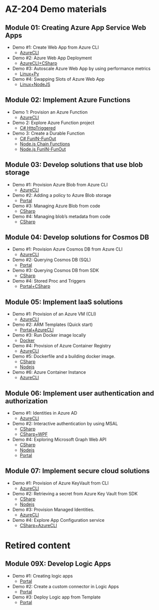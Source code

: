 # AZ-204 Demo materials

## Module 01: Creating Azure App Service Web Apps

- Demo #1: Create Web App from Azure CLI
  - [AzureCLI](/M1/1-provision/Demo.md)
- Demo #2: Azure Web App Deployment
  - [AzureCLI+CSharp](/M1/2-deployment/Demo.md)
- Demo #3: Autoscale Azure Web App by using performance metrics
  - [Linux+Py](/M1/3-autoscale/Demo.md)
- Demo #4: Swapping Slots of Azure Web App
  - [Linux+NodeJS](/M1/4-slots/Demo.md)

## Module 02: Implement Azure Functions

- Demo 1: Provision an Azure Function 
  - [AzureCLI](/M2/1-provision/Demo.md)
- Demo 2: Explore Azure Function project 
  - [C# HttpTriggered](/M2/2-project/CSharpDemo.md) 
- Demo 3: Create a Durable Function 
  - [C# FunIN-FunOut](/M2/3-durable/Demo-csharp.md)
  - [Node.js Chain Functions](M2/3-durable/Demo-nodejs1.md)
  - [Node.js FunIN-FunOut](/M2/3-durable/Demo-nodejs2.md)


## Module 03: Develop solutions that use blob storage

- Demo #1: Provision Azure Blob from Azure CLI
  - [AzureCLI](M3/1-provision/Demo.md)
- Demo #2: Adding a policy to Azure Blob storage
  - [Portal](/M3/2-policy/Demo.md)
- Demo #3: Managing Azure Blob from code 
  - [CSharp](/M3/3-sdk/Demo.md)
- Demo #4: Managing blob’s metadata from code
  - [CSharp](/M3/4-metadata/Demo.md)

## Module 04: Develop solutions for Cosmos DB

- Demo #1: Provision Azure Cosmos DB from Azure CLI
  - [AzureCLI](/M4/1-provision/Demo.md)
- Demo #2: Querying Cosmos DB (SQL)
  - [Portal](/M4/2-query/Demo.md)
- Demo #3: Querying Cosmos DB from SDK
  - [CSharp](/M4/3-sdk/Demo.md)
- Demo #4: Stored Proc and Triggers
  - [Portal+CSharp](/M4/4-trigger/Demo.md)

## Module 05: Implement IaaS solutions

- Demo #1: Provision of an Azure VM (CLI)
  - [AzureCLI](/M5/1-provision/readme.md)
- Demo #2: ARM Templates (Quick start)
  - [Portal+AzureCLI](/M5/2-templates/readme.md)
- Demo #3: Run Docker image locally
  - [Docker](/M5/3-docker/readme.md)
- Demo #4: Provision of Azure Container Registry
  - [AzureCLI](/M5/4-acr/Demo.md)
- Demo #5: Dockerfile and a building docker image.
  - [CSharp](/M5/5-docker/Demo-CSharp.md)
  - [Nodejs](/M5/5-docker/Demo-Nodejs.md)
- Demo #6: Azure Container Instance
  - [AzureCLI](/M5/6-aci/Demo.md)


## Module 06: Implement user authentication and authorization

- Demo #1: Identities in Azure AD
  - [AzureCLI](/M6/1-identities/Demo.md)
- Demo #2: Interactive authentication by using MSAL
  - [CSharp](/M6/2-msal/Demo-console.md)
  - [CSharp+WPF](/M6/2-msal/Demo-windows.md)
- Demo #4: Exploring Microsoft Graph Web API
  - [CSharp](/M6/4-graph/Demo-csharp.md)
  - [Nodejs](/M6/4-graph/Demo-nodejs.md)
  - [Portal](/M6/4-graph/Demo-exp.md)

## Module 07: Implement secure cloud solutions

- Demo #1: Provision of Azure KeyVault from CLI
  - [AzureCLI](/M7/1-provision/Demo.md)
- Demo #2: Retrieving a secret from Azure Key Vault from SDK 
  - [CSharp](/M7/2-sdk/Demo-csharp.md)
  - [Nodejs](/M7/2-sdk/Demo-nodejs.md)
- Demo #3: Provision Managed Identities.
  - [AzureCLI](/M7/3-managed-identity/Demo-identity.md)
- Demo #4: Explore App Configuration service
  - [CSharp+AzureCLI](/M7/4-app-config/Demo-csharp.md)


# Retired content

## Module 09X: Develop Logic Apps

- Demo #1: Creating logic apps
  - [Portal](/M09-old/Demo%20%231%20-%20Logic%20App/Demo.md)
- Demo #2: Create a custom connector in Logic Apps
  - [Portal](/M09-old/Demo%20%232%20-%20CustomConnector/Demo.md)
- Demo #3: Deploy Logic app from Template
  - [Portal](/M09-old/Demo%20%233%20-%20Deploying%20Logic%20App/Demo.md)
